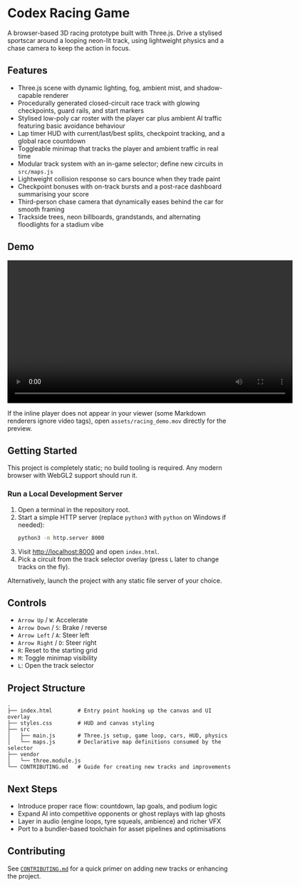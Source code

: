 # Codex Racing Game

A browser-based 3D racing prototype built with Three.js. Drive a stylised sportscar around a looping neon-lit track, using lightweight physics and a chase camera to keep the action in focus.

## Features

- Three.js scene with dynamic lighting, fog, ambient mist, and shadow-capable renderer
- Procedurally generated closed-circuit race track with glowing checkpoints, guard rails, and start markers
- Stylised low-poly car roster with the player car plus ambient AI traffic featuring basic avoidance behaviour
- Lap timer HUD with current/last/best splits, checkpoint tracking, and a global race countdown
- Toggleable minimap that tracks the player and ambient traffic in real time
- Modular track system with an in-game selector; define new circuits in `src/maps.js`
- Lightweight collision response so cars bounce when they trade paint
- Checkpoint bonuses with on-track bursts and a post-race dashboard summarising your score
- Third-person chase camera that dynamically eases behind the car for smooth framing
- Trackside trees, neon billboards, grandstands, and alternating floodlights for a stadium vibe

## Demo

<video src="assets/racing_demo.mov" controls width="640">
  Your browser does not support embedded videos. <a href="assets/racing_demo.mov">Download the clip</a> instead.
</video>

If the inline player does not appear in your viewer (some Markdown renderers ignore video tags), open `assets/racing_demo.mov` directly for the preview.

## Getting Started

This project is completely static; no build tooling is required. Any modern browser with WebGL2 support should run it.

### Run a Local Development Server

1. Open a terminal in the repository root.
2. Start a simple HTTP server (replace `python3` with `python` on Windows if needed):
   ```bash
   python3 -m http.server 8000
   ```
3. Visit [http://localhost:8000](http://localhost:8000) and open `index.html`.
4. Pick a circuit from the track selector overlay (press `L` later to change tracks on the fly).

Alternatively, launch the project with any static file server of your choice.

## Controls

- `Arrow Up` / `W`: Accelerate
- `Arrow Down` / `S`: Brake / reverse
- `Arrow Left` / `A`: Steer left
- `Arrow Right` / `D`: Steer right
- `R`: Reset to the starting grid
- `M`: Toggle minimap visibility
- `L`: Open the track selector

## Project Structure

```
.
├── index.html        # Entry point hooking up the canvas and UI overlay
├── styles.css        # HUD and canvas styling
├── src
│   ├── main.js       # Three.js setup, game loop, cars, HUD, physics
│   └── maps.js       # Declarative map definitions consumed by the selector
├── vendor
│   └── three.module.js
└── CONTRIBUTING.md   # Guide for creating new tracks and improvements
```

## Next Steps

- Introduce proper race flow: countdown, lap goals, and podium logic
- Expand AI into competitive opponents or ghost replays with lap ghosts
- Layer in audio (engine loops, tyre squeals, ambience) and richer VFX
- Port to a bundler-based toolchain for asset pipelines and optimisations

## Contributing

See [`CONTRIBUTING.md`](CONTRIBUTING.md) for a quick primer on adding new tracks or enhancing the project.
